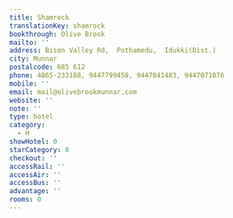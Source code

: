 ```yaml
---
title: Shamrock
translationKey: shamrock
bookthrough: Olive Brook
mailto: ''
address: Bison Valley Rd,  Pothamedu,  Idukki(Dist.)
city: Munnar
postalcode: 685 612
phone: 4865-233188, 9447799458, 9447841483, 9447071076
mobile: ''
email: mail@olivebrookmunnar.com
website: ''
note: ''
type: hotel
category:
  - H
showHotel: 0
starCategory: 0
checkout: ''
accessRail: ''
accessAir: ''
accessBus: ''
advantage: ''
rooms: 0
---
```

